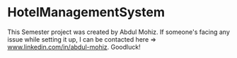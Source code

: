 # HotelManagementSystem
This Semester project was created by Abdul Mohiz. If someone's facing any issue while setting it up, I can be contacted here => www.linkedin.com/in/abdul-mohiz. Goodluck! 
